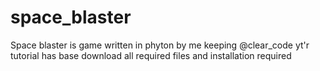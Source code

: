 # space_blaster
Space blaster is game written in phyton by me keeping @clear_code yt'r tutorial has base download all required files and installation required
